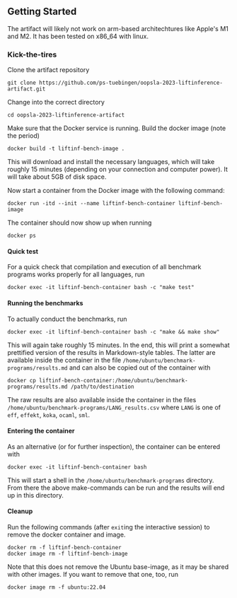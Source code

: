 ## Getting Started

The artifact will likely not work on arm-based architechtures like Apple's M1 and M2.
It has been tested on x86_64 with linux.

### Kick-the-tires
Clone the artifact repository

```
git clone https://github.com/ps-tuebingen/oopsla-2023-liftinference-artifact.git
```

Change into the correct directory

```
cd oopsla-2023-liftinference-artifact
```

Make sure that the Docker service is running.
Build the docker image (note the period)

```
docker build -t liftinf-bench-image .
```

This will download and install the necessary languages, which will take roughly 15 minutes (depending on your connection and computer power).
It will take about 5GB of disk space.

Now start a container from the Docker image with the following command:

```
docker run -itd --init --name liftinf-bench-container liftinf-bench-image
```

The container should now show up when running

```
docker ps
```

#### Quick test
For a quick check that compilation and execution of all benchmark programs works properly for all languages, run

```
docker exec -it liftinf-bench-container bash -c "make test"
```

#### Running the benchmarks
To actually conduct the benchmarks, run

```
docker exec -it liftinf-bench-container bash -c "make && make show"
```

This will again take roughly 15 minutes.
In the end, this will print a somewhat prettified version of the results in Markdown-style tables.
The latter are available inside the container in the file `/home/ubuntu/benchmark-programs/results.md` and can also be copied out of the container with

```
docker cp liftinf-bench-container:/home/ubuntu/benchmark-programs/results.md /path/to/destination
```

The raw results are also available inside the container in the files `/home/ubuntu/benchmark-programs/LANG_results.csv` where `LANG` is one of `eff`, `effekt`, `koka`, `ocaml`, `sml`.

#### Entering the container
As an alternative (or for further inspection), the container can be entered with

```
docker exec -it liftinf-bench-container bash
```

This will start a shell in the `/home/ubuntu/benchmark-programs` directory.
From there the above make-commands can be run and the results will end up in this directory.

#### Cleanup
Run the following commands (after `exit`ing the interactive session) to remove the docker container and image.

```
docker rm -f liftinf-bench-container
docker image rm -f liftinf-bench-image
```

Note that this does not remove the Ubuntu base-image, as it may be shared with other images.
If you want to remove that one, too, run

```
docker image rm -f ubuntu:22.04
```
